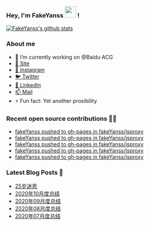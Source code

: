 ### Hey, I'm FakeYanss <img src="https://media.giphy.com/media/hvRJCLFzcasrR4ia7z/giphy.gif" width="30px"> !

[![FakeYanss's github stats](https://github-readme-stats.vercel.app/api?username=fakeyanss)](https://github.com/fakeyanss)

### About me
- 🔭 I’m currently working on @Baidu ACG
- [🚀 Site](https://avelino.run) <br>
- [📸 Instagram](https://www.instagram.com/fakeyanss/)
- [🐦 Twitter](https://twitter.com/fakeYanss)
- [💼 LinkedIn](https://www.linkedin.com/in/foretime) 
- [📫 Mail](mailto:yanshisangc@gmail.com)
- ⚡ Fun fact: Yet another prosibility

### Recent open source contributions 👨‍💻

<!-- GITHUB:START -->
- [fakeYanss pushed to gh-pages in fakeYanss/jsproxy](https://github.com/fakeYanss/jsproxy/compare/d10ec50cf4...407de6be67)
- [fakeYanss pushed to gh-pages in fakeYanss/jsproxy](https://github.com/fakeYanss/jsproxy/compare/d7f0f4195c...d10ec50cf4)
- [fakeYanss pushed to gh-pages in fakeYanss/jsproxy](https://github.com/fakeYanss/jsproxy/compare/055ca00bf5...d7f0f4195c)
- [fakeYanss pushed to gh-pages in fakeYanss/jsproxy](https://github.com/fakeYanss/jsproxy/compare/9353b70200...055ca00bf5)
- [fakeYanss pushed to gh-pages in fakeYanss/jsproxy](https://github.com/fakeYanss/jsproxy/compare/227ebad37f...9353b70200)
<!-- GITHUB:END -->

### Latest Blog Posts 📕
<!-- BLOG:START -->
- [25岁迷思](https://foreti.me/blog/2021/01/09/thinking-at-25-years-old/)
- [2020年10月度总结](https://foreti.me/blog/2020/10/28/2020-10-review/)
- [2020年09月度总结](https://foreti.me/blog/2020/10/28/2020-09-review/)
- [2020年08月度总结](https://foreti.me/blog/2020/09/05/2020-08-review/)
- [2020年07月度总结](https://foreti.me/blog/2020/07/29/2020-07-review/)
<!-- BLOG:END -->
